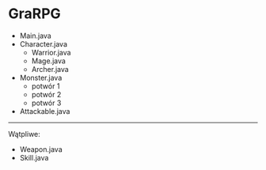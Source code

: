 # GraRPG

- Main.java 
- Character.java
  - Warrior.java
  - Mage.java
  - Archer.java
- Monster.java 
  - potwór 1
  - potwór 2
  - potwór 3
- Attackable.java

------------------------------

Wątpliwe:

- Weapon.java
- Skill.java
